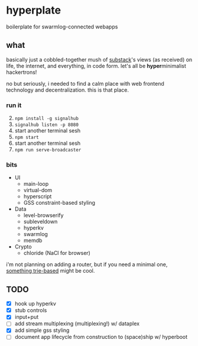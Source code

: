 # hyperplate

boilerplate for swarmlog-connected webapps

## what

basically just a cobbled-together mush of
[substack](https://github.com/substack)'s views (as received) on life, the
internet, and everything, in code form. let's all be **hyper**minimalist
hackertrons!

no but seriously, i needed to find a calm place with web frontend technology and
decentralization. this is that place.

### run it

2. `npm install -g signalhub`
3. `signalhub listen -p 8080`
4. start another terminal sesh
1. `npm start`
2. start another terminal sesh
3. `npm run serve-broadcaster`

### bits

- UI
  - main-loop
  - virtual-dom
  - hyperscript
  - GSS constraint-based styling
- Data
  - level-browserify
  - subleveldown
  - hyperkv
  - swarmlog
  - memdb
- Crypto
  - chloride (NaCl for browser)

i'm not planning on adding a router, but if you need a minimal one,
[something trie-based](https://github.com/zensh/route-trie) might be cool.

## TODO

- [x] hook up hyperkv
- [x] stub controls
 - [x] input+put
- [ ] add stream multiplexing (multiplexing!) w/ dataplex
- [x] add simple gss styling
- [ ] document app lifecycle from construction to (space)ship w/ hyperboot
